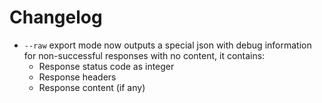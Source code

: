 # Changelog

- `--raw` export mode now outputs a special json with debug information for non-successful responses with no content, it contains:
  - Response status code as integer
  - Response headers
  - Response content (if any)

